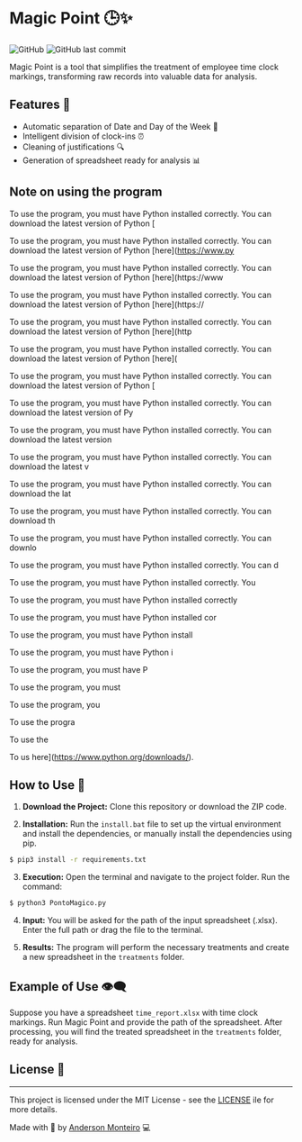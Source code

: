 # Magic Point 🕒✨

![GitHub](https://img.shields.io/github/license/seu-usuario/ponto-magico)
![GitHub last commit](https://img.shields.io/github/last-commit/seu-usuario/ponto-magico)

Magic Point is a tool that simplifies the treatment of employee time clock markings, transforming raw records into valuable data for analysis.

## Features 🚀

- Automatic separation of Date and Day of the Week 📆
- Intelligent division of clock-ins ⏰
- Cleaning of justifications 🔍
- Generation of spreadsheet ready for analysis 📊

## Note on using the program

To use the program, you must have Python installed correctly. You can download the latest version of Python [

To use the program, you must have Python installed correctly. You can download the latest version of Python [here](https://www.py


To use the program, you must have Python installed correctly. You can download the latest version of Python [here](https://www


To use the program, you must have Python installed correctly. You can download the latest version of Python [here](https://


To use the program, you must have Python installed correctly. You can download the latest version of Python [here](http


To use the program, you must have Python installed correctly. You can download the latest version of Python [here](


To use the program, you must have Python installed correctly. You can download the latest version of Python [


To use the program, you must have Python installed correctly. You can download the latest version of Py


To use the program, you must have Python installed correctly. You can download the latest version


To use the program, you must have Python installed correctly. You can download the latest v


To use the program, you must have Python installed correctly. You can download the lat


To use the program, you must have Python installed correctly. You can download th


To use the program, you must have Python installed correctly. You can downlo


To use the program, you must have Python installed correctly. You can d


To use the program, you must have Python installed correctly. You 


To use the program, you must have Python installed correctly


To use the program, you must have Python installed cor


To use the program, you must have Python install


To use the program, you must have Python i


To use the program, you must have P


To use the program, you must


To use the program, you


To use the progra


To use the 


To us
here](https://www.python.org/downloads/).

## How to Use 📝

1. **Download the Project:**
   Clone this repository or download the ZIP code.

2. **Installation:**
   Run the `install.bat` file to set up the virtual environment and install the dependencies, or manually install the dependencies using pip.
```bash
$ pip3 install -r requirements.txt
```

3. **Execution:**
   Open the terminal and navigate to the project folder. Run the command:
```bash
$ python3 PontoMagico.py
```

4. **Input:**
You will be asked for the path of the input spreadsheet (.xlsx). Enter the full path or drag the file to the terminal.

5. **Results:**
The program will perform the necessary treatments and create a new spreadsheet in the `treatments` folder.

## Example of Use 👁️‍🗨️

Suppose you have a spreadsheet `time_report.xlsx` with time clock markings. Run Magic Point and provide the path of the spreadsheet. After processing, you will find the treated spreadsheet in the `treatments` folder, ready for analysis.

## License 📜

---

This project is licensed under the MIT License - see the [LICENSE](LICENSE) ile for more details.


Made with 💪 by [Anderson Monteiro](https://github.com/Draken573) 💻
